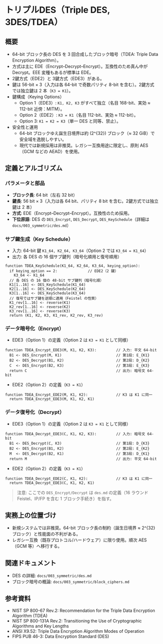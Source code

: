 # トリプルDES（Triple DES, 3DES/TDEA）

## 概要

- 64-bit ブロック長の DES を 3 回合成したブロック暗号（TDEA: Triple Data Encryption Algorithm）。
- 方式は主に EDE（Encrypt–Decrypt–Encrypt）。互換性のため真ん中が Decrypt。EEE 変種もあるが標準は EDE。
- 2鍵方式（EDE2）と 3鍵方式（EDE3）がある。
- 鍵は 56-bit × 3（入力は各 64-bit で奇数パリティ 8-bit を含む）。2鍵方式では独立鍵は 2 本（`K3 = K1`）。
- 鍵構成（Keying Options）
  - Option 1（EDE3）: `K1, K2, K3` がすべて独立（名目 168-bit、実効 ≈ 112-bit 近傍：MITM）。
  - Option 2（EDE2）: `K3 = K1`（名目 112-bit、実効 ≈ 112-bit）。
  - Option 3: `K1 = K2 = K3`（単一 DES と同等、禁止）。
- 安全性と運用
  - 64-bit ブロックゆえ誕生日境界は約 \(2^{32}\) ブロック（≈ 32 GiB）で安全域を逸脱しやすい。
  - 現代では新規採用は非推奨。レガシー互換用途に限定し、原則 AES（GCM などの AEAD）を使用。

## 定義とアルゴリズム

### パラメータと部品
- **ブロック長**: 64 bit（左右 32 bit）
- **鍵長**: 56 bit × 3（入力は各 64 bit、パリティ 8 bit を含む。2鍵方式では独立鍵は 2 本）
- **方式**: EDE（Encrypt–Decrypt–Encrypt）。互換性のため採用。
- **下位原語**: DES の `DES_Encrypt`, `DES_Decrypt`, `DES_KeySchedule`（詳細は `docs/003_symmetric/des.md`）

### サブ鍵生成（Key Schedule）
- 入力: 64-bit 鍵 `K1_64, K2_64, K3_64`（Option 2 では `K3_64 = K1_64`）
- 出力: 各 DES の 16 個サブ鍵列（暗号化順用と復号順用）

```text
function TDEA_KeySchedule(K1_64, K2_64, K3_64, keying_option):
  if keying_option == 2:              // EDE2（2 鍵）
    K3_64 <- K1_64
  // 各 DES の 16 個の 48-bit サブ鍵列（暗号化順）
  K1[1..16] <- DES_KeySchedule(K1_64)
  K2[1..16] <- DES_KeySchedule(K2_64)
  K3[1..16] <- DES_KeySchedule(K3_64)
  // 復号ではサブ鍵を逆順に適用（Feistel の性質）
  K1_rev[1..16] <- reverse(K1)
  K2_rev[1..16] <- reverse(K2)
  K3_rev[1..16] <- reverse(K3)
  return (K1, K2, K3, K1_rev, K2_rev, K3_rev)
```

### データ暗号化（Encrypt）

- EDE3（Option 1）の定義（Option 2 は `K3 = K1` として同様）

```text
function TDEA_Encrypt_EDE3(M, K1, K2, K3):         // 入力: 平文 64-bit
  B1 <- DES_Encrypt(M, K1)                         // 第1段: E_{K1}
  B2 <- DES_Decrypt(B1, K2)                        // 第2段: D_{K2}
  C  <- DES_Encrypt(B2, K3)                        // 第3段: E_{K3}
  return C                                         // 出力: 暗号文 64-bit
```

- EDE2（Option 2）の定義（`K3 = K1`）

```text
function TDEA_Encrypt_EDE2(M, K1, K2):             // K3 は K1 に同一
  return TDEA_Encrypt_EDE3(M, K1, K2, K1)
```

### データ復号化（Decrypt）

- EDE3（Option 1）の定義（Option 2 は `K3 = K1` として同様）

```text
function TDEA_Decrypt_EDE3(C, K1, K2, K3):         // 入力: 暗号文 64-bit
  B1 <- DES_Decrypt(C, K3)                         // 第1段: D_{K3}
  B2 <- DES_Encrypt(B1, K2)                        // 第2段: E_{K2}
  M  <- DES_Decrypt(B2, K1)                        // 第3段: D_{K1}
  return M                                         // 出力: 平文 64-bit
```

- EDE2（Option 2）の定義（`K3 = K1`）

```text
function TDEA_Decrypt_EDE2(C, K1, K2):             // K3 は K1 に同一
  return TDEA_Decrypt_EDE3(C, K1, K2, K1)
```

> 注意: ここでの `DES_Encrypt/Decrypt` は `des.md` の定義（16 ラウンド Feistel、IP/FP を含む 1 ブロック手続き）を指す。

## 実務上の位置づけ

- 新規システムでは非推奨。64-bit ブロック長の制約（誕生日境界 ≈ 2^{32} ブロック）と性能面の不利がある。
- レガシー互換（既存プロトコル/ハードウェア）に限り使用。順次 AES（GCM 等）へ移行する。

## 関連ドキュメント
- DES の詳細: `docs/003_symmetric/des.md`
- ブロック暗号の概論: `docs/003_symmetric/block_ciphers.md`

## 参考資料
- NIST SP 800-67 Rev.2: Recommendation for the Triple Data Encryption Algorithm (TDEA)
- NIST SP 800-131A Rev.2: Transitioning the Use of Cryptographic Algorithms and Key Lengths
- ANSI X9.52: Triple Data Encryption Algorithm Modes of Operation
- FIPS PUB 46-3: Data Encryption Standard (DES)


